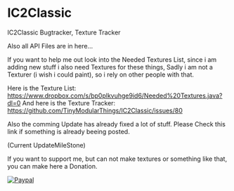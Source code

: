 # IC2Classic
IC2Classic Bugtracker, Texture Tracker

Also all API Files are in here...

If you want to help me out look into the Needed Textures List,
since i am adding new stuff i also need Textures for these things,
Sadly i am not a Texturer (i wish i could paint), so i rely on other people with that.

Here is the Texture List:
https://www.dropbox.com/s/bp0plkvuhge9id6/Needed%20Textures.java?dl=0
And here is the Texture Tracker:
https://github.com/TinyModularThings/IC2Classic/issues/80

Also the comming Update has already fixed a lot of stuff. Please Check this link if something is already beeing posted.

(Current UpdateMileStone)



If you want to support me, but can not make textures or something like that, you can make here a Donation.

<a href="https://www.paypal.com/cgi-bin/webscr?cmd=_s-xclick&hosted_button_id=X45JXBPYA26L6"> ![Paypal](https://www.paypalobjects.com/en_US/DE/i/btn/btn_donateCC_LG.gif)</a>
